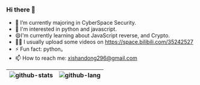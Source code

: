 ### Hi there 👋

- 🔭 I’m currently majoring in CyberSpace Security.
- 🌱 I'm interested in python and javascript.
- 😄I'm currently learning about JavaScript reverse, and Crypto.
- 🧑‍💻 I usually upload some videos on https://space.bilibili.com/35242527
- ⚡ Fun fact: python。
- 📫 How to reach me: xishandong296@gmail.com

|![github-stats][github-stats:img]|![github-lang][github-lang:img]|
|---------------------------------|------------------------------------------|

[github-stats:img]: https://github-readme-stats.vercel.app/api?username=ZiYi0414&show_icons=true&include_all_commits=true&title_color=ecf0f1&icon_color=9b59b6&text_color=ecf0f1&bg_color=2c3e50&custom_title=ZiYi414🙄
[github-lang:img]: https://github-profile-summary-cards.vercel.app/api/cards/most-commit-language?username=ZiYi0414&theme=nord_dark

